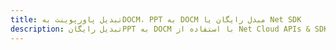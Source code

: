 ---title: تبدیل پاورپوینت بهDOCM، PPT به DOCM مبدل رایگان یا Net SDKdescription: تبدیل رایگانPPT به DOCM با استفاده از Net Cloud APIs & SDK. همچنین اسناد Microsoft PowerPoint را در Cloud ایجاد، ویرایش و رندر کنید.---